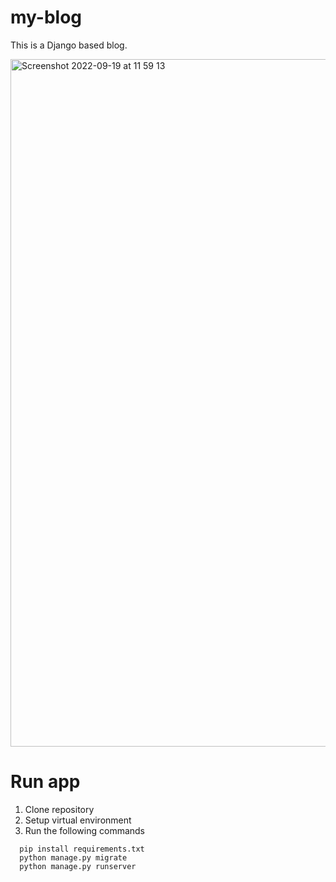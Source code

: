 # my-blog

This is a Django based blog.


<img width="1100" alt="Screenshot 2022-09-19 at 11 59 13" src="https://user-images.githubusercontent.com/91755007/190995642-54eae278-794b-43d3-8eaf-17ba5408d475.png">



Run app
====================
1. Clone repository
2. Setup virtual environment
3. Run the following commands
```
  pip install requirements.txt
  python manage.py migrate
  python manage.py runserver
```
